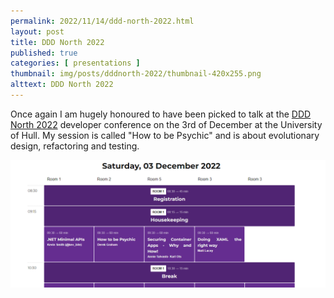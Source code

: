 ```yaml
---
permalink: 2022/11/14/ddd-north-2022.html
layout: post
title: DDD North 2022
published: true
categories: [ presentations ]
thumbnail: img/posts/dddnorth-2022/thumbnail-420x255.png
alttext: DDD North 2022
---
```


Once again I am hugely honoured to have been picked to talk at the <a href="http://dddnorth.co.uk/">DDD North 2022</a> 
developer conference on the 3rd of December at the University of Hull. My session is called "How to be Psychic" 
and is about evolutionary design, refactoring and testing.

<img src="/img/posts/dddnorth-2022/dddnorth-2022-programme.png" alt="programme" class="u-max-full-width" />

